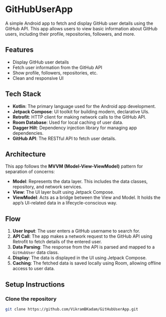 # GitHubUserApp

A simple Android app to fetch and display GitHub user details using the GitHub API. This app allows users to view basic information about GitHub users, including their profile, repositories, followers, and more.

## Features

- Display GitHub user details
- Fetch user information from the GitHub API
- Show profile, followers, repositories, etc.
- Clean and responsive UI

## Tech Stack

- **Kotlin**: The primary language used for the Android app development.
- **Jetpack Compose**: UI toolkit for building modern, declarative UIs.
- **Retrofit**: HTTP client for making network calls to the GitHub API.
- **Room Database**: Used for local caching of user data.
- **Dagger Hilt**: Dependency injection library for managing app dependencies.
- **GitHub API**: The RESTful API to fetch user details.

## Architecture

This app follows the **MVVM (Model-View-ViewModel)** pattern for separation of concerns:

- **Model**: Represents the data layer. This includes the data classes, repository, and network services.
- **View**: The UI layer built using Jetpack Compose.
- **ViewModel**: Acts as a bridge between the View and Model. It holds the app’s UI-related data in a lifecycle-conscious way.

## Flow

1. **User Input**: The user enters a GitHub username to search for.
2. **API Call**: The app makes a network request to the GitHub API using Retrofit to fetch details of the entered user.
3. **Data Parsing**: The response from the API is parsed and mapped to a `GitHubUser` data class.
4. **Display**: The data is displayed in the UI using Jetpack Compose.
5. **Caching**: The fetched data is saved locally using Room, allowing offline access to user data.

## Setup Instructions

### Clone the repository

```bash
git clone https://github.com/VikramBKadam/GitHubUserApp.git
